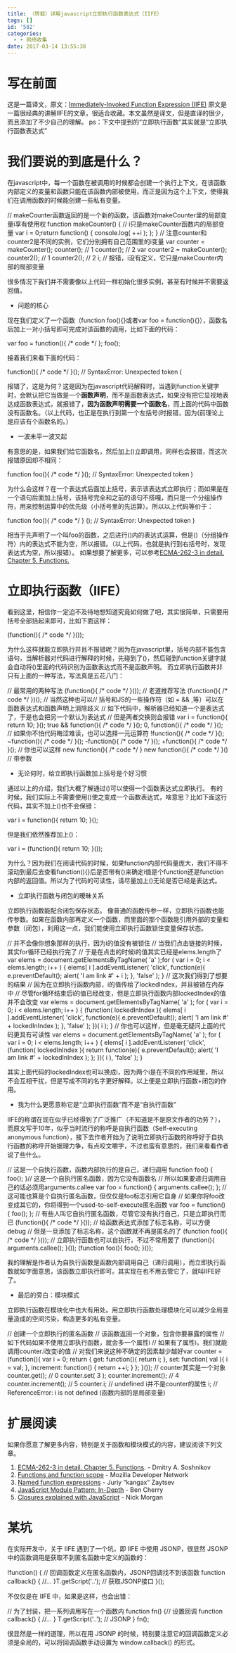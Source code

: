 ```yaml
---
title: （转载）详解javascript立即执行函数表达式（IIFE）
tags: []
id: '582'
categories:
  - - 网络收集
date: 2017-03-14 13:55:38
---
```


# 写在前面

这是一篇译文，原文：[Immediately-Invoked Function Expression (IIFE)](http://benalman.com/news/2010/11/immediately-invoked-function-expression/#iife) 原文是一篇很经典的讲解IIFE的文章，很适合收藏。本文虽然是译文，但是直译的很少，而且添加了不少自己的理解。 ps：下文中提到的“立即执行函数”其实就是“立即执行函数表达式”

# 我们要说的到底是什么？

在javascript中，每一个函数在被调用的时候都会创建一个执行上下文，在该函数内部定义的变量和函数只能在该函数内部被使用，而正是因为这个上下文，使得我们在调用函数的时候能创建一些私有变量。

// makeCounter函数返回的是一个新的函数，该函数对makeCounter里的局部变量i享有使用权 function makeCounter() { // i只是makeCounter函数内的局部变量 var i = 0;return function() { console.log( ++i ); }; } // 注意counter和counter2是不同的实例，它们分别拥有自己范围里的i变量 var counter = makeCounter(); counter(); // 1 counter(); // 2 var counter2 = makeCounter(); counter2(); // 1 counter2(); // 2 i; // 报错，i没有定义，它只是makeCounter内部的局部变量

很多情况下我们并不需要像以上代码一样初始化很多实例，甚至有时候并不需要返回值。

*   问题的核心

现在我们定义了一个函数（function foo(){}或者var foo = function(){}），函数名后加上一对小括号即可完成对该函数的调用，比如下面的代码：

var foo = function(){ /\* code \*/ }; foo();

接着我们来看下面的代码：

function(){ /\* code \*/ }(); // SyntaxError: Unexpected token (

报错了，这是为何？这是因为在javascript代码解释时，当遇到function关键字时，会默认把它当做是一个**函数声明**，而不是函数表达式，如果没有把它显视地表达成函数表达式，就报错了，**因为函数声明需要一个函数名**，而上面的代码中函数没有函数名。（以上代码，也正是在执行到第一个左括号(时报错，因为(前理论上是应该有个函数名的。）

*   一波未平一波又起

有意思的是，如果我们给它函数名，然后加上()立即调用，同样也会报错，而这次报错原因却不相同：

function foo(){ /\* code \*/ }(); // SyntaxError: Unexpected token )

为什么会这样？在一个表达式后面加上括号，表示该表达式立即执行；而如果是在一个语句后面加上括号，该括号完全和之前的语句不搭嘎，而只是一个分组操作符，用来控制运算中的优先级（小括号里的先运算）。所以以上代码等价于：

function foo(){ /\* code \*/ } (); // SyntaxError: Unexpected token )

相当于先声明了一个叫foo的函数，之后进行()内的表达式运算，但是()（分组操作符）内的表达式不能为空，所以报错。（以上代码，也就是执行到右括号时，发现表达式为空，所以报错）。 如果想要了解更多，可以参考[ECMA-262-3 in detail. Chapter 5. Functions.](http://dmitrysoshnikov.com/ecmascript/chapter-5-functions/#question-about-surrounding-parentheses)

# 立即执行函数（IIFE）

看到这里，相信你一定迫不及待地想知道究竟如何做了吧，其实很简单，只需要用括号全部括起来即可，比如下面这样：

(function(){ /\* code \*/ }());

为什么这样就能立即执行并且不报错呢？因为在javascript里，括号内部不能包含语句，当解析器对代码进行解释的时候，先碰到了()，然后碰到function关键字就会自动将()里面的代码识别为函数表达式而不是函数声明。 而立即执行函数并非只有上面的一种写法，写法真是五花八门：

// 最常用的两种写法 (function(){ /\* code \*/ }()); // 老道推荐写法 (function(){ /\* code \*/ })(); // 当然这种也可以// 括号和JS的一些操作符（如 = && ,等）可以在函数表达式和函数声明上消除歧义 // 如下代码中，解析器已经知道一个是表达式了，于是也会把另一个默认为表达式 // 但是两者交换则会报错 var i = function(){ return 10; }(); true && function(){ /\* code \*/ }(); 0, function(){ /\* code \*/ }(); // 如果你不怕代码晦涩难读，也可以选择一元运算符 !function(){ /\* code \*/ }(); ~function(){ /\* code \*/ }(); -function(){ /\* code \*/ }(); +function(){ /\* code \*/ }(); // 你也可以这样 new function(){ /\* code \*/ } new function(){ /\* code \*/ }() // 带参数

*   无论何时，给立即执行函数加上括号是个好习惯

通过以上的介绍，我们大概了解通过()可以使得一个函数表达式立即执行。 有的时候，我们实际上不需要使用()使之变成一个函数表达式，啥意思？比如下面这行代码，其实不加上()也不会保错：

var i = function(){ return 10; }();

但是我们依然推荐加上()：

var i = (function(){ return 10; }());

为什么？因为我们在阅读代码的时候，如果function内部代码量庞大，我们不得不滚动到最后去查看function(){}后是否带有()来确定i值是个function还是function内部的返回值。所以为了代码的可读性，请尽量加上()无论是否已经是表达式。

*   立即执行函数与闭包的暧昧关系

立即执行函数能配合闭包保存状态。 像普通的函数传参一样，立即执行函数也能传参数。如果在函数内部再定义一个函数，而里面的那个函数能引用外部的变量和参数（闭包），利用这一点，我们能使用立即执行函数锁住变量保存状态。

// 并不会像你想象那样的执行，因为i的值没有被锁住 // 当我们点击链接的时候，其实for循环已经执行完了 // 于是在点击的时候i的值其实已经是elems.length了 var elems = document.getElementsByTagName( 'a' );for ( var i = 0; i < elems.length; i++ ) { elems\[ i \].addEventListener( 'click', function(e){ e.preventDefault(); alert( 'I am link #' + i ); }, 'false' ); } // 这次我们得到了想要的结果 // 因为在立即执行函数内部，i的值传给了lockedIndex，并且被锁在内存中 // 尽管for循环结束后i的值已经改变，但是立即执行函数内部lockedIndex的值并不会改变 var elems = document.getElementsByTagName( 'a' ); for ( var i = 0; i < elems.length; i++ ) { (function( lockedInIndex ){ elems\[ i \].addEventListener( 'click', function(e){ e.preventDefault(); alert( 'I am link #' + lockedInIndex ); }, 'false' ); })( i ); } // 你也可以这样，但是毫无疑问上面的代码更具有可读性 var elems = document.getElementsByTagName( 'a' ); for ( var i = 0; i < elems.length; i++ ) { elems\[ i \].addEventListener( 'click', (function( lockedInIndex ){ return function(e){ e.preventDefault(); alert( 'I am link #' + lockedInIndex ); }; })( i ), 'false' ); }

其实上面代码的lockedIndex也可以换成i，因为两个i是在不同的作用域里，所以不会互相干扰，但是写成不同的名字更好解释。以上便是立即执行函数+闭包的作用。

*   我为什么更愿意称它是“立即执行函数”而不是“自执行函数”

IIFE的称谓在现在似乎已经得到了广泛推广（不知道是不是原文作者的功劳？），而原文写于10年，似乎当时流行的称呼是自执行函数（Self-executing anonymous function），接下去作者开始为了说明立即执行函数的称呼好于自执行函数的称呼开始据理力争，有点咬文嚼字，不过也蛮有意思的，我们来看看作者说了些什么。

// 这是一个自执行函数，函数内部执行的是自己，递归调用 function foo() { foo(); }// 这是一个自执行匿名函数，因为它没有函数名 // 所以如果要递归调用自己的话必须用arguments.callee var foo = function() { arguments.callee(); }; // 这可能也算是个自执行匿名函数，但仅仅是foo标志引用它自身 // 如果你将foo改变成其它的，你将得到一个used-to-self-execute匿名函数 var foo = function() { foo(); }; // 有些人叫它自执行匿名函数，尽管它没有执行自己，只是立即执行而已 (function(){ /\* code \*/ }()); // 给函数表达式添加了标志名称，可以方便debug // 但是一旦添加了标志名称，这个函数就不再是匿名的了 (function foo(){ /\* code \*/ }()); // 立即执行函数也可以自执行，不过不常用罢了 (function(){ arguments.callee(); }()); (function foo(){ foo(); }());

我的理解是作者认为自执行函数是函数内部调用自己（递归调用），而立即执行函数就如字面意思，该函数立即执行即可。其实现在也不用去管它了，就叫IIFE好了。

*   最后的旁白：模块模式

立即执行函数在模块化中也大有用处。用立即执行函数处理模块化可以减少全局变量造成的空间污染，构造更多的私有变量。

// 创建一个立即执行的匿名函数 // 该函数返回一个对象，包含你要暴露的属性 // 如下代码如果不使用立即执行函数，就会多一个属性i // 如果有了属性i，我们就能调用counter.i改变i的值 // 对我们来说这种不确定的因素越少越好var counter = (function(){ var i = 0; return { get: function(){ return i; }, set: function( val ){ i = val; }, increment: function() { return ++i; } }; }()); // counter其实是一个对象 counter.get(); // 0 counter.set( 3 ); counter.increment(); // 4 counter.increment(); // 5 counter.i; // undefined i并不是counter的属性 i; // ReferenceError: i is not defined (函数内部的是局部变量)

# 扩展阅读

如果你愿意了解更多内容，特别是关于函数和模块模式的内容，建议阅读下列文章。

1.  [ECMA-262-3 in detail. Chapter 5. Functions](http://dmitrysoshnikov.com/ecmascript/chapter-5-functions/#question-about-surrounding-parentheses). - Dmitry A. Soshnikov
2.  [Functions and function scope](https://developer.mozilla.org/en/JavaScript/Reference/Functions_and_function_scope) - Mozilla Developer Network
3.  [Named function expressions](http://kangax.github.com/nfe/) - Juriy “kangax” Zaytsev
4.  [JavaScript Module Pattern: In-Depth](http://www.adequatelygood.com/2010/3/JavaScript-Module-Pattern-In-Depth/) - Ben Cherry
5.  [Closures explained with JavaScript](http://skilldrick.co.uk/2011/04/closures-explained-with-javascript/) - Nick Morgan

# 某坑

在实际开发中，关于 IIFE 遇到了一个坑，即 IIFE 中使用 JSONP，很显然 JSONP 中的函数调用是获取不到匿名函数中定义的函数的：

!function() { // 回调函数定义在匿名函数内，JSONP回调找不到该函数 function callback() { //... }T.getScript('..'); // 获取JSONP接口 }();

不仅仅是在 IIFE 中，如果是这样，也会出错：

// 为了封装，把一系列调用写在一个函数内 function fn() {// 设置回调 function callback() { //... } T.getScript('..'); // JSONP } fn();

很显然是一样的道理，所以在用 JSONP 的时候，特别要注意它的回调函数定义必须是全局的，可以将回调函数手动设置为 window.callback() 的形式。